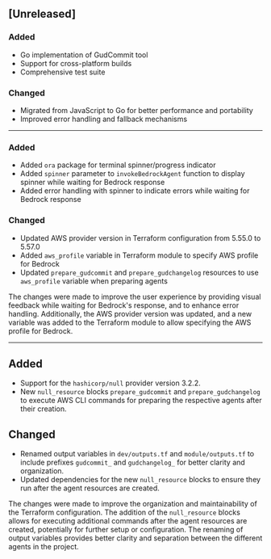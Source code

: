 ## [Unreleased]

### Added
- Go implementation of GudCommit tool
- Support for cross-platform builds
- Comprehensive test suite

### Changed
- Migrated from JavaScript to Go for better performance and portability
- Improved error handling and fallback mechanisms

---

### Added
- Added `ora` package for terminal spinner/progress indicator
- Added `spinner` parameter to `invokeBedrockAgent` function to display spinner while waiting for Bedrock response
- Added error handling with spinner to indicate errors while waiting for Bedrock response

### Changed
- Updated AWS provider version in Terraform configuration from 5.55.0 to 5.57.0
- Added `aws_profile` variable in Terraform module to specify AWS profile for Bedrock
- Updated `prepare_gudcommit` and `prepare_gudchangelog` resources to use `aws_profile` variable when preparing agents

The changes were made to improve the user experience by providing visual feedback while waiting for Bedrock's response, and to enhance error handling. Additionally, the AWS provider version was updated, and a new variable was added to the Terraform module to allow specifying the AWS profile for Bedrock.

---

## Added

- Support for the `hashicorp/null` provider version 3.2.2.
- New `null_resource` blocks `prepare_gudcommit` and `prepare_gudchangelog` to execute AWS CLI commands for preparing the respective agents after their creation.

## Changed

- Renamed output variables in `dev/outputs.tf` and `module/outputs.tf` to include prefixes `gudcommit_` and `gudchangelog_` for better clarity and organization.
- Updated dependencies for the new `null_resource` blocks to ensure they run after the agent resources are created.

The changes were made to improve the organization and maintainability of the Terraform configuration. The addition of the `null_resource` blocks allows for executing additional commands after the agent resources are created, potentially for further setup or configuration. The renaming of output variables provides better clarity and separation between the different agents in the project.

